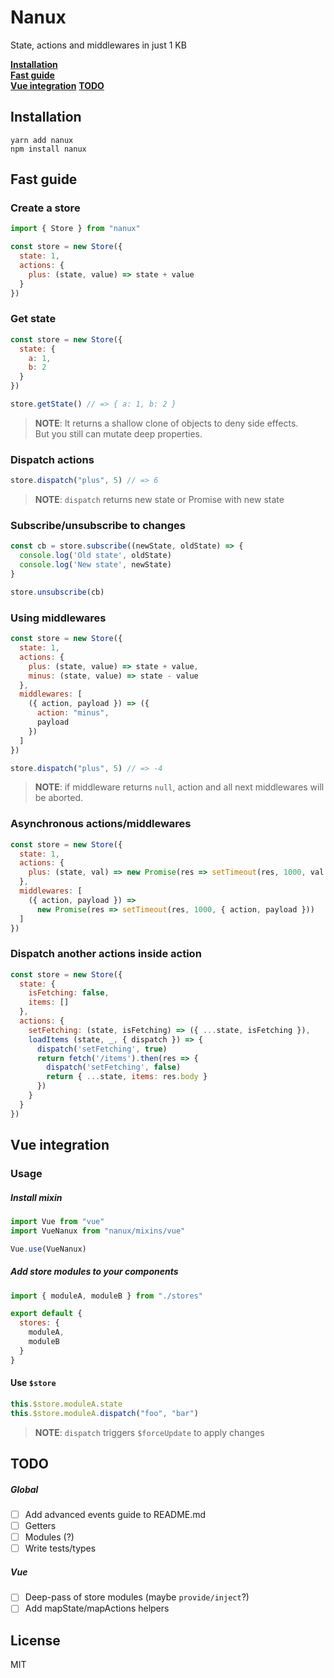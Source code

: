 # Nanux

State, actions and middlewares in just 1 KB

[**Installation**](#installation)  
[**Fast guide**](#fast-guide)  
[**Vue integration**](#vue-integration)
[**TODO**](#todo)

## Installation

```
yarn add nanux
npm install nanux
```

## Fast guide

### Create a store

```javascript
import { Store } from "nanux"

const store = new Store({
  state: 1,
  actions: {
    plus: (state, value) => state + value
  }
})
```

### Get state

```javascript
const store = new Store({
  state: {
    a: 1,
    b: 2
  }
})

store.getState() // => { a: 1, b: 2 }
```

> **NOTE**: It returns a shallow clone of objects to deny side effects.  
> But you still can mutate deep properties.

### Dispatch actions

```javascript
store.dispatch("plus", 5) // => 6
```

> **NOTE**: `dispatch` returns new state or Promise with new state

### Subscribe/unsubscribe to changes

```javascript
const cb = store.subscribe((newState, oldState) => {
  console.log('Old state', oldState)
  console.log('New state', newState)
}

store.unsubscribe(cb)
```

### Using middlewares

```javascript
const store = new Store({
  state: 1,
  actions: {
    plus: (state, value) => state + value,
    minus: (state, value) => state - value
  },
  middlewares: [
    ({ action, payload }) => ({
      action: "minus",
      payload
    })
  ]
})

store.dispatch("plus", 5) // => -4
```

> **NOTE**: if middleware returns `null`, action and all next middlewares will be aborted.

### Asynchronous actions/middlewares

```javascript
const store = new Store({
  state: 1,
  actions: {
    plus: (state, val) => new Promise(res => setTimeout(res, 1000, val + 1))
  },
  middlewares: [
    ({ action, payload }) =>
      new Promise(res => setTimeout(res, 1000, { action, payload }))
  ]
})
```

### Dispatch another actions inside action

```javascript
const store = new Store({
  state: {
    isFetching: false,
    items: []
  },
  actions: {
    setFetching: (state, isFetching) => ({ ...state, isFetching }),
    loadItems (state, _, { dispatch }) => {
      dispatch('setFetching', true)
      return fetch('/items').then(res => {
        dispatch('setFetching', false)
        return { ...state, items: res.body }
      })
    }
  }
})
```

## Vue integration

### Usage

##### Install mixin

```javascript
import Vue from "vue"
import VueNanux from "nanux/mixins/vue"

Vue.use(VueNanux)
```

##### Add store modules to your components

```javascript
import { moduleA, moduleB } from "./stores"

export default {
  stores: {
    moduleA,
    moduleB
  }
}
```

#### Use `$store`

```javascript
this.$store.moduleA.state
this.$store.moduleA.dispatch("foo", "bar")
```

> **NOTE**: `dispatch` triggers `$forceUpdate` to apply changes

## TODO

##### Global

* [ ] Add advanced events guide to README.md
* [ ] Getters
* [ ] Modules (?)
* [ ] Write tests/types

##### Vue

* [ ] Deep-pass of store modules (maybe `provide/inject`?)
* [ ] Add mapState/mapActions helpers

## License

MIT

